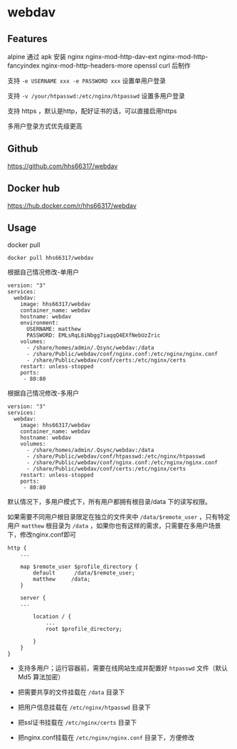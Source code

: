 # webdav

## Features

alpine 通过 apk 安装 nginx nginx-mod-http-dav-ext nginx-mod-http-fancyindex nginx-mod-http-headers-more openssl curl 后制作

支持 `-e USERNAME xxx -e PASSWORD xxx` 设置单用户登录

支持 `-v /your/htpasswd:/etc/nginx/htpasswd` 设置多用户登录

支持 https ，默认是http，配好证书的话，可以直接启用https

多用户登录方式优先级更高

## Github

https://github.com/hhs66317/webdav

## Docker hub

https://hub.docker.com/r/hhs66317/webdav

## Usage

docker pull
```
docker pull hhs66317/webdav
```

根据自己情况修改-单用户
```
version: "3"
services:
  webdav:
    image: hhs66317/webdav
    container_name: webdav
    hostname: webdav
    environment:
      USERNAME: matthew
      PASSWORD: EMLsRqL8iNbgg7iaqqQ4EXfNebUzZric
    volumes:
      - /share/homes/admin/.Qsync/webdav:/data
      - /share/Public/webdav/conf/nginx.conf:/etc/nginx/nginx.conf
      - /share/Public/webdav/conf/certs:/etc/nginx/certs
    restart: unless-stopped
    ports:
     - 80:80
```

根据自己情况修改-多用户
```
version: "3"
services:
  webdav:
    image: hhs66317/webdav
    container_name: webdav
    hostname: webdav
    volumes:
      - /share/homes/admin/.Qsync/webdav:/data
      - /share/Public/webdav/conf/htpasswd:/etc/nginx/htpasswd
      - /share/Public/webdav/conf/nginx.conf:/etc/nginx/nginx.conf
      - /share/Public/webdav/conf/certs:/etc/nginx/certs
    restart: unless-stopped
    ports:
     - 80:80
```

默认情况下，多用户模式下，所有用户都拥有根目录/data 下的读写权限。

如果需要不同用户根目录限定在独立的文件夹中 `/data/$remote_user` ，只有特定用户 `matthew` 根目录为 `/data` ，如果你也有这样的需求，只需要在多用户场景下，修改nginx.conf即可
```
http {
    ...

    map $remote_user $profile_directory {
        default      /data/$remote_user;
        matthew     /data;
    }
    
    server {
    ...

        location / {
            ...
            root $profile_directory;

        }
    }
}

```

- 支持多用户；运行容器前，需要在线网站生成并配置好 `htpasswd` 文件（默认 Md5 算法加密）

- 把需要共享的文件挂载在 `/data` 目录下

- 把用户信息挂载在 `/etc/nginx/htpasswd` 目录下

- 把ssl证书挂载在 `/etc/nginx/certs` 目录下

- 把nginx.conf挂载在 `/etc/nginx/nginx.conf` 目录下，方便修改
